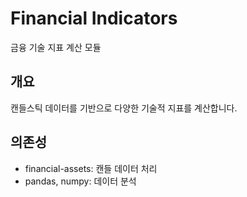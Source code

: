 # Financial Indicators

금융 기술 지표 계산 모듈

## 개요

캔들스틱 데이터를 기반으로 다양한 기술적 지표를 계산합니다.

## 의존성

- financial-assets: 캔들 데이터 처리
- pandas, numpy: 데이터 분석
